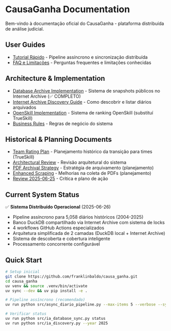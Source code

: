 # CausaGanha Documentation

Bem-vindo à documentação oficial do CausaGanha - plataforma distribuída de análise judicial.

## User Guides
- [Tutorial Rápido](quickstart.md) - Pipeline assíncrono e sincronização distribuída
- [FAQ e Limitações](faq.md) - Perguntas frequentes e limitações conhecidas

## Architecture & Implementation
- [Database Archive Implementation](database-archive-implementation.md) - Sistema de snapshots públicos no Internet Archive (✅ COMPLETO)
- [Internet Archive Discovery Guide](ia_discovery_guide.md) - Como descobrir e listar diários arquivados
- [OpenSkill Implementation](openskill.md) - Sistema de ranking OpenSkill (substituí TrueSkill)
- [Business Rules](Business_rules.md) - Regras de negócio do sistema

## Historical & Planning Documents
- [Team Rating Plan](TEAM_RATING_PLAN.md) - Planejamento histórico da transição para times (TrueSkill)
- [Architectural Review](architectural_review.md) - Revisão arquitetural do sistema
- [PDF Archival Strategy](pdf-archival-strategy.md) - Estratégia de arquivamento (planejamento)
- [Enhanced Scraping](better-scrap.md) - Melhorias na coleta de PDFs (planejamento)
- [Review 2025-06-25](review-2025-06-25.md) - Crítica e plano de ação

## Current System Status

✅ **Sistema Distribuído Operacional** (2025-06-26)
- Pipeline assíncrono para 5,058 diários históricos (2004-2025)
- Banco DuckDB compartilhado via Internet Archive com sistema de locks
- 4 workflows GitHub Actions especializados
- Arquitetura simplificada de 2 camadas (DuckDB local + Internet Archive)
- Sistema de descoberta e cobertura inteligente
- Processamento concorrente configurável

## Quick Start

```bash
# Setup inicial
git clone https://github.com/franklinbaldo/causa_ganha.git
cd causa_ganha
uv venv && source .venv/bin/activate
uv sync --dev && uv pip install -e .

# Pipeline assíncrono (recomendado)
uv run python src/async_diario_pipeline.py --max-items 5 --verbose --sync-database

# Verificar status
uv run python src/ia_database_sync.py status
uv run python src/ia_discovery.py --year 2025
```

